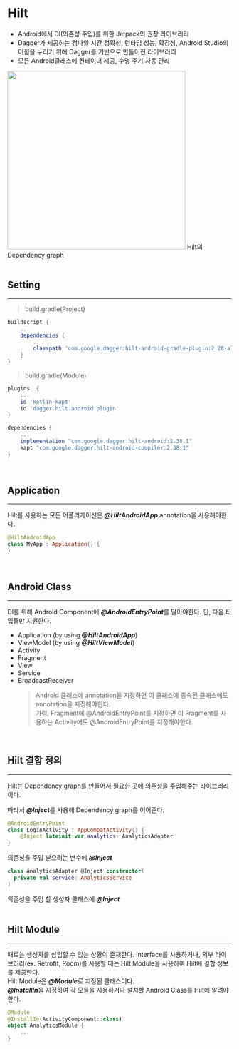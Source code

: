 # Hilt
- Android에서 DI(의존성 주입)를 위한 Jetpack의 권장 라이브러리  
- Dagger가 제공하는 컴파일 시간 정확성, 런타임 성능, 확장성, Android Studio의 이점을 누리기 위해 Dagger를 기반으로 만들어진 라이브러리  
- 모든 Android클래스에 컨테이너 제공, 수명 주기 자동 관리  
<img src="https://user-images.githubusercontent.com/67935576/149666545-e0f204ef-9779-4f70-8de5-a11f98a50a68.png" width="400px">  
Hilt의 Dependency graph  
<br/>
<br/>

## Setting  
***
> build.gradle(Project)  
```gradle
buildscript {
    ...
    dependencies {
        ...
        classpath 'com.google.dagger:hilt-android-gradle-plugin:2.28-alpha'
    }
}
```
> build.gradle(Module)  
```gradle
plugins  {
    ...
    id 'kotlin-kapt'
    id 'dagger.hilt.android.plugin'
}

dependencies {
    ...
    implementation "com.google.dagger:hilt-android:2.38.1"
    kapt "com.google.dagger:hilt-android-compiler:2.38.1"
}
```
<br/>

## Application  
***
Hilt를 사용하는 모든 어플리케이션은 ***@HiltAndroidApp*** annotation을 사용해야한다.  
```kotlin
@HiltAndroidApp
class MyApp : Application() {
}
```  
<br/>

## Android Class
***
DI를 위해 Android Component에 ***@AndroidEntryPoint***를 달아야한다. 단, 다음 타입들만 지원한다.  
- Application (by using ***@HiltAndroidApp***)
- ViewModel (by using ***@HiltViewModel***)
- Activity
- Fragment
- View
- Service
- BroadcastReceiver  
    > Android 클래스에 annotation을 지정하면 이 클래스에 종속된 클래스에도 annotation을 지정해야한다.  
    가령, Fragment에 @AndroidEntryPoint를 지정하면 이 Fragment를 사용하는 Activity에도 @AndroidEntryPoint를 지정해야한다.  

<br/>

## Hilt 결합 정의
***
Hilt는 Dependency graph를 만들어서 필요한 곳에 의존성을 주입해주는 라이브러리이다.  

따라서 ***@Inject***를 사용해 Dependency graph를 이어준다.  
```kotlin
@AndroidEntryPoint
class LoginActivity : AppCompatActivity() {
    @Inject lateinit var analytics: AnalyticsAdapter
}
```  
의존성을 주입 받으려는 변수에 ***@Inject***
```kotlin
class AnalyticsAdapter @Inject constructor(
  private val service: AnalyticsService
)
```  
의존성을 주입 할 생성자 클래스에 ***@Inject***  
<br/>

## Hilt Module
***
때로는 생성자를 삽입할 수 없는 상황이 존재한다. Interface를 사용하거나, 외부 라이브러리(ex. Retrofit, Room)를 사용할 때는 Hilt Module을 사용하여 Hilt에 결합 정보를 제공한다.  
Hilt Module은 ***@Module***로 지정된 클래스이다.  
***@InstallIn***을 지정하여 각 모듈을 사용하거나 설치할 Android Class를 Hilt에 알려야한다.
```kotlin
@Module
@InstallIn(ActivityComponent::class)
object AnalyticsModule {
    ...
}
```

